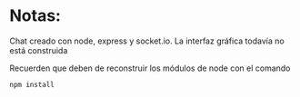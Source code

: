# Notas:

Chat creado con node, express y socket.io. 
La interfaz gráfica todavía no está construida

Recuerden que deben de reconstruir los módulos de node con el comando

```
npm install
```